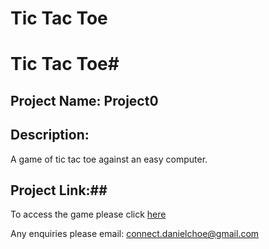 
# Tic Tac Toe

# Tic Tac Toe#


## Project Name: Project0

## Description:
A game of tic tac toe against an easy computer.

## Project Link:##

To access the game please click [here](https://dcc7.github.io/project0/)

Any enquiries please email: connect.danielchoe@gmail.com
